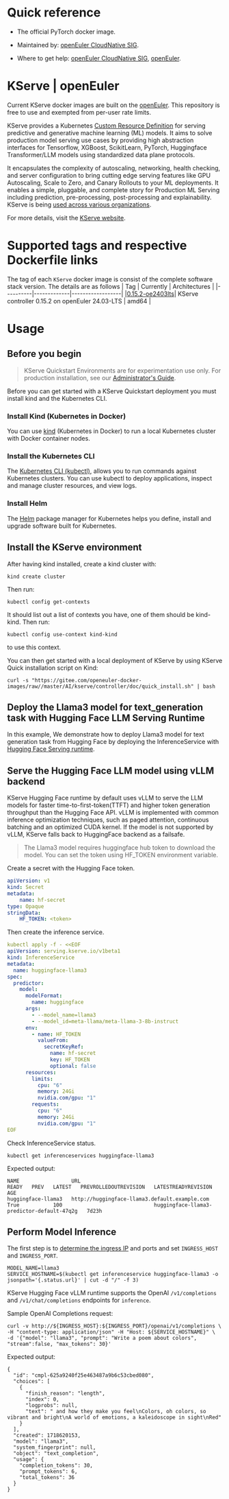 # Quick reference

- The official PyTorch docker image.

- Maintained by: [openEuler CloudNative SIG](https://gitee.com/openeuler/cloudnative).

- Where to get help: [openEuler CloudNative SIG](https://gitee.com/openeuler/cloudnative), [openEuler](https://gitee.com/openeuler/community).

# KServe | openEuler
Current KServe docker images are built on the [openEuler](https://repo.openeuler.org/). This repository is free to use and exempted from per-user rate limits.

KServe provides a Kubernetes [Custom Resource Definition](https://kubernetes.io/docs/concepts/extend-kubernetes/api-extension/custom-resources/) for serving predictive and generative machine learning (ML) models. 
It aims to solve production model serving use cases by providing high abstraction interfaces for Tensorflow, XGBoost, ScikitLearn, PyTorch, Huggingface Transformer/LLM models using standardized data plane protocols.

It encapsulates the complexity of autoscaling, networking, health checking, and server configuration to bring cutting edge serving features like GPU Autoscaling, Scale to Zero, and Canary Rollouts to your ML deployments. 
It enables a simple, pluggable, and complete story for Production ML Serving including prediction, pre-processing, post-processing and explainability. 
KServe is being [used across various organizations](https://kserve.github.io/website/master/community/adopters/).

For more details, visit the [KServe website](https://kserve.github.io/website/).

# Supported tags and respective Dockerfile links
The tag of each `KServe` docker image is consist of the complete software stack version. The details are as follows
|    Tag   |  Currently  |   Architectures  |
|----------|-------------|------------------|
|[0.15.2-oe2403lts](https://gitee.com/openeuler/openeuler-docker-images/blob/master/AI/kserve/controller/0.15.2/24.03-lts/Dockerfile)| KServe controller 0.15.2 on openEuler 24.03-LTS | amd64 |

# Usage

## Before you begin

> KServe Quickstart Environments are for experimentation use only. For production installation, see our [Administrator's Guide](https://kserve.github.io/website/latest/admin/serverless/serverless/).

Before you can get started with a KServe Quickstart deployment you must install kind and the Kubernetes CLI.

### Install Kind (Kubernetes in Docker)

You can use [kind](https://kind.sigs.k8s.io/docs/user/quick-start) (Kubernetes in Docker) to run a local Kubernetes cluster with Docker container nodes.

### Install the Kubernetes CLI

The [Kubernetes CLI (kubectl)](https://kubernetes.io/docs/tasks/tools/install-kubectl), allows you to run commands against Kubernetes clusters. You can use kubectl to deploy applications, inspect and manage cluster resources, and view logs.

### Install Helm

The [Helm](https://helm.sh/docs/intro/install/) package manager for Kubernetes helps you define, install and upgrade software built for Kubernetes.

## Install the KServe environment

After having kind installed, create a kind cluster with:
```shell
kind create cluster
```

Then run:
```shell
kubectl config get-contexts
```

It should list out a list of contexts you have, one of them should be kind-kind. Then run:
```shell
kubectl config use-context kind-kind
```
to use this context.

You can then get started with a local deployment of KServe by using KServe Quick installation script on Kind:
```shell
curl -s "https://gitee.com/openeuler-docker-images/raw//master/AI/kserve/controller/doc/quick_install.sh" | bash
```

## Deploy the Llama3 model for text_generation task with Hugging Face LLM Serving Runtime

In this example, We demonstrate how to deploy Llama3 model for text generation task from Hugging Face by deploying the InferenceService with [Hugging Face Serving runtime](https://github.com/kserve/kserve/tree/master/python/huggingfaceserver).

## Serve the Hugging Face LLM model using vLLM backend

KServe Hugging Face runtime by default uses vLLM to serve the LLM models for faster time-to-first-token(TTFT) and higher token generation throughput than the Hugging Face API. 
vLLM is implemented with common inference optimization techniques, such as paged attention, continuous batching and an optimized CUDA kernel. 
If the model is not supported by vLLM, KServe falls back to HuggingFace backend as a failsafe.

> The Llama3 model requires huggingface hub token to download the model. 
You can set the token using HF_TOKEN environment variable.

Create a secret with the Hugging Face token.
```yaml
apiVersion: v1
kind: Secret
metadata:
    name: hf-secret
type: Opaque    
stringData:
    HF_TOKEN: <token>
```

Then create the inference service.
```yaml
kubectl apply -f - <<EOF
apiVersion: serving.kserve.io/v1beta1
kind: InferenceService
metadata:
  name: huggingface-llama3
spec:
  predictor:
    model:
      modelFormat:
        name: huggingface
      args:
        - --model_name=llama3
        - --model_id=meta-llama/meta-llama-3-8b-instruct
      env:
        - name: HF_TOKEN
          valueFrom:
            secretKeyRef:
              name: hf-secret
              key: HF_TOKEN
              optional: false
      resources:
        limits:
          cpu: "6"
          memory: 24Gi
          nvidia.com/gpu: "1"
        requests:
          cpu: "6"
          memory: 24Gi
          nvidia.com/gpu: "1"
EOF

```

Check InferenceService status.
```shell
kubectl get inferenceservices huggingface-llama3
```

Expected output:
```shell
NAME                 URL                                                   READY   PREV   LATEST   PREVROLLEDOUTREVISION   LATESTREADYREVISION                          AGE
huggingface-llama3   http://huggingface-llama3.default.example.com         True           100                              huggingface-llama3-predictor-default-47q2g   7d23h
```

## Perform Model Inference

The first step is to [determine the ingress IP](https://kserve.github.io/website/latest/get_started/first_isvc/#4-determine-the-ingress-ip-and-ports) and ports and set `INGRESS_HOST` and `INGRESS_PORT`.
```shell
MODEL_NAME=llama3
SERVICE_HOSTNAME=$(kubectl get inferenceservice huggingface-llama3 -o jsonpath='{.status.url}' | cut -d "/" -f 3)
```

KServe Hugging Face vLLM runtime supports the OpenAI `/v1/completions` and `/v1/chat/completions` endpoints for `inference`.

Sample OpenAI Completions request:
```shell
curl -v http://${INGRESS_HOST}:${INGRESS_PORT}/openai/v1/completions \
-H "content-type: application/json" -H "Host: ${SERVICE_HOSTNAME}" \
-d '{"model": "llama3", "prompt": "Write a poem about colors", "stream":false, "max_tokens": 30}'
```

Expected output:
```shell
{
  "id": "cmpl-625a9240f25e463487a9b6c53cbed080",
  "choices": [
    {
      "finish_reason": "length",
      "index": 0,
      "logprobs": null,
      "text": " and how they make you feel\nColors, oh colors, so vibrant and bright\nA world of emotions, a kaleidoscope in sight\nRed"
    }
  ],
  "created": 1718620153,
  "model": "llama3",
  "system_fingerprint": null,
  "object": "text_completion",
  "usage": {
    "completion_tokens": 30,
    "prompt_tokens": 6,
    "total_tokens": 36
  }
}
```
